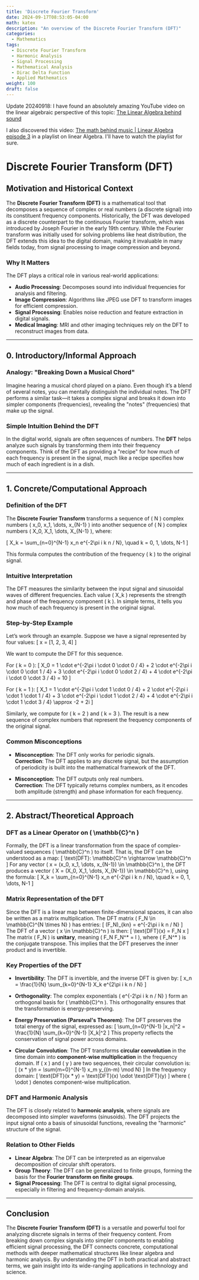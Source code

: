 ```yaml
---
title: 'Discrete Fourier Transform'
date: 2024-09-17T08:53:05-04:00
math: katex
description: "An overview of the Discrete Fourier Transform (DFT)"
categories:
  - Mathematics
tags:
  - Discrete Fourier Transform
  - Harmonic Analysis
  - Signal Processing
  - Mathematical Analysis
  - Dirac Delta Function
  - Applied Mathematics
weight: 100
draft: false
---
```


Update 20240918: 
I have found an absolutely amazing YouTube video on the linear algebraic perspective of this topic: [The Linear Algebra behind sound](https://www.youtube.com/watch?v=SB_8kS_kBMI)

I also discovered this video: [The math behind music | Linear Algebra episode 3](https://www.youtube.com/watch?v=dn0SSkgCiII) in a playlist on linear Algebra. I'll have to watch the playlist for sure.

# Discrete Fourier Transform (DFT)

## Motivation and Historical Context

The **Discrete Fourier Transform (DFT)** is a mathematical tool that decomposes a sequence of complex or real numbers (a discrete signal) into its constituent frequency components. Historically, the DFT was developed as a discrete counterpart to the continuous Fourier transform, which was introduced by Joseph Fourier in the early 19th century. While the Fourier transform was initially used for solving problems like heat distribution, the DFT extends this idea to the digital domain, making it invaluable in many fields today, from signal processing to image compression and beyond.

### Why It Matters
The DFT plays a critical role in various real-world applications:
- **Audio Processing**: Decomposes sound into individual frequencies for analysis and filtering.
- **Image Compression**: Algorithms like JPEG use DFT to transform images for efficient compression.
- **Signal Processing**: Enables noise reduction and feature extraction in digital signals.
- **Medical Imaging**: MRI and other imaging techniques rely on the DFT to reconstruct images from data.

---

## 0. Introductory/Informal Approach

### Analogy: "Breaking Down a Musical Chord"
Imagine hearing a musical chord played on a piano. Even though it’s a blend of several notes, you can mentally distinguish the individual notes. The DFT performs a similar task—it takes a complex signal and breaks it down into simpler components (frequencies), revealing the "notes" (frequencies) that make up the signal.

### Simple Intuition Behind the DFT
In the digital world, signals are often sequences of numbers. The **DFT** helps analyze such signals by transforming them into their frequency components. Think of the DFT as providing a "recipe" for how much of each frequency is present in the signal, much like a recipe specifies how much of each ingredient is in a dish.

---

## 1. Concrete/Computational Approach

### Definition of the DFT
The **Discrete Fourier Transform** transforms a sequence of \( N \) complex numbers \( x_0, x_1, \dots, x_{N-1} \) into another sequence of \( N \) complex numbers \( X_0, X_1, \dots, X_{N-1} \), where:

\[
X_k = \sum_{n=0}^{N-1} x_n e^{-2\pi i k n / N}, \quad k = 0, 1, \dots, N-1
\]

This formula computes the contribution of the frequency \( k \) to the original signal.

### Intuitive Interpretation
The DFT measures the similarity between the input signal and sinusoidal waves of different frequencies. Each value \( X_k \) represents the strength and phase of the frequency component \( k \). In simple terms, it tells you how much of each frequency is present in the original signal.

### Step-by-Step Example
Let’s work through an example. Suppose we have a signal represented by four values:
\[
x = [1, 2, 3, 4]
\]

We want to compute the DFT for this sequence.

For \( k = 0 \):
\[
X_0 = 1 \cdot e^{-2\pi i \cdot 0 \cdot 0 / 4} + 2 \cdot e^{-2\pi i \cdot 0 \cdot 1 / 4} + 3 \cdot e^{-2\pi i \cdot 0 \cdot 2 / 4} + 4 \cdot e^{-2\pi i \cdot 0 \cdot 3 / 4} = 10
\]

For \( k = 1 \):
\[
X_1 = 1 \cdot e^{-2\pi i \cdot 1 \cdot 0 / 4} + 2 \cdot e^{-2\pi i \cdot 1 \cdot 1 / 4} + 3 \cdot e^{-2\pi i \cdot 1 \cdot 2 / 4} + 4 \cdot e^{-2\pi i \cdot 1 \cdot 3 / 4} \approx -2 + 2i
\]

Similarly, we compute for \( k = 2 \) and \( k = 3 \). The result is a new sequence of complex numbers that represent the frequency components of the original signal.

### Common Misconceptions
- **Misconception**: The DFT only works for periodic signals.  
  **Correction**: The DFT applies to any discrete signal, but the assumption of periodicity is built into the mathematical framework of the DFT.
  
- **Misconception**: The DFT outputs only real numbers.  
  **Correction**: The DFT typically returns complex numbers, as it encodes both amplitude (strength) and phase information for each frequency.

---

## 2. Abstract/Theoretical Approach

### DFT as a Linear Operator on \( \mathbb{C}^n \)
Formally, the DFT is a linear transformation from the space of complex-valued sequences \( \mathbb{C}^n \) to itself. That is, the DFT can be understood as a map:
\[
\text{DFT}: \mathbb{C}^n \rightarrow \mathbb{C}^n
\]
For any vector \( x = (x_0, x_1, \dots, x_{N-1}) \in \mathbb{C}^n \), the DFT produces a vector \( X = (X_0, X_1, \dots, X_{N-1}) \in \mathbb{C}^n \), using the formula:
\[
X_k = \sum_{n=0}^{N-1} x_n e^{-2\pi i k n / N}, \quad k = 0, 1, \dots, N-1
\]

### Matrix Representation of the DFT
Since the DFT is a linear map between finite-dimensional spaces, it can also be written as a matrix multiplication. The DFT matrix \( F_N \in \mathbb{C}^{N \times N} \) has entries:
\[
(F_N)_{kn} = e^{-2\pi i k n / N}
\]
The DFT of a vector \( x \in \mathbb{C}^n \) is then:
\[
\text{DFT}(x) = F_N x
\]
The matrix \( F_N \) is **unitary**, meaning \( F_N F_N^* = I \), where \( F_N^* \) is the conjugate transpose. This implies that the DFT preserves the inner product and is invertible.

### Key Properties of the DFT

- **Invertibility**: The DFT is invertible, and the inverse DFT is given by:
  \[
  x_n = \frac{1}{N} \sum_{k=0}^{N-1} X_k e^{2\pi i k n / N}
  \]
  
- **Orthogonality**: The complex exponentials \( e^{-2\pi i k n / N} \) form an orthogonal basis for \( \mathbb{C}^n \). This orthogonality ensures that the transformation is energy-preserving.

- **Energy Preservation (Parseval's Theorem)**: The DFT preserves the total energy of the signal, expressed as:
  \[
  \sum_{n=0}^{N-1} |x_n|^2 = \frac{1}{N} \sum_{k=0}^{N-1} |X_k|^2
  \]
  This property reflects the conservation of signal power across domains.

- **Circular Convolution**: The DFT transforms **circular convolution** in the time domain into **component-wise multiplication** in the frequency domain. If \( x \) and \( y \) are two sequences, their circular convolution is:
  \[
  (x * y)_n = \sum_{m=0}^{N-1} x_m y_{(n-m) \mod N}
  \]
  In the frequency domain:
  \[
  \text{DFT}(x * y) = \text{DFT}(x) \odot \text{DFT}(y)
  \]
  where \( \odot \) denotes component-wise multiplication.

### DFT and Harmonic Analysis
The DFT is closely related to **harmonic analysis**, where signals are decomposed into simpler waveforms (sinusoids). The DFT projects the input signal onto a basis of sinusoidal functions, revealing the "harmonic" structure of the signal.

### Relation to Other Fields
- **Linear Algebra**: The DFT can be interpreted as an eigenvalue decomposition of circular shift operators.
- **Group Theory**: The DFT can be generalized to finite groups, forming the basis for the **Fourier transform on finite groups**.
- **Signal Processing**: The DFT is central to digital signal processing, especially in filtering and frequency-domain analysis.

---

## Conclusion

The **Discrete Fourier Transform (DFT)** is a versatile and powerful tool for analyzing discrete signals in terms of their frequency content. From breaking down complex signals into simpler components to enabling efficient signal processing, the DFT connects concrete, computational methods with deeper mathematical structures like linear algebra and harmonic analysis. By understanding the DFT in both practical and abstract terms, we gain insight into its wide-ranging applications in technology and science.